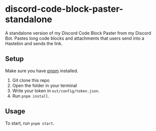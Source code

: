 # discord-code-block-paster-standalone

A standalone version of my Discord Code Block Paster from my Discord Bot. Pastes long code blocks and attachments that users send into a Hastebin and sends the link.

## Setup

Make sure you have [pnpm](https://pnpm.io/) installed.

1. Git clone this repo
2. Open the folder in your terminal
3. Write your token in `out/config/token.json`.
4. Run `pnpm install`.

## Usage

To start, run `pnpm start`.
